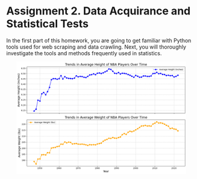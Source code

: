# Assignment 2. Data Acquirance and Statistical Tests
In the first part of this homework, you are going to get familiar with Python tools used for web scraping and data crawling. Next, you will thoroughly investigate the tools and methods frequently used in statistics.
<p align="center">
    <img src="1.png" alt="Descriptive Alt Text" height="300">
</p>
